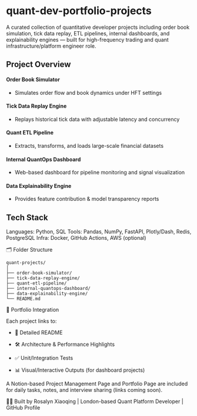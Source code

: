 # quant-dev-portfolio-projects
A curated collection of quantitative developer projects including order book simulation, tick data replay, ETL pipelines, internal dashboards, and explainability engines — built for high-frequency trading and quant infrastructure/platform engineer role. 

## Project Overview

#### Order Book Simulator
- Simulates order flow and book dynamics under HFT settings

#### Tick Data Replay Engine
- Replays historical tick data with adjustable latency and concurrency

#### Quant ETL Pipeline
- Extracts, transforms, and loads large-scale financial datasets

#### Internal QuantOps Dashboard
- Web-based dashboard for pipeline monitoring and signal visualization

#### Data Explainability Engine
- Provides feature contribution & model transparency reports

## Tech Stack
Languages: Python, SQL
Tools: Pandas, NumPy, FastAPI, Plotly/Dash, Redis, PostgreSQL
Infra: Docker, GitHub Actions, AWS (optional)

🗂️ Folder Structure

```
quant-projects/
│
├── order-book-simulator/
├── tick-data-replay-engine/
├── quant-etl-pipeline/
├── internal-quantops-dashboard/
├── data-explainability-engine/
└── README.md
```

🔗 Portfolio Integration

Each project links to:

- 📄 Detailed README

- 🛠 Architecture & Performance Highlights

- ✅ Unit/Integration Tests

- 📊 Visual/Interactive Outputs (for dashboard projects)

A Notion-based Project Management Page and Portfolio Page are included for daily tasks, notes, and interview sharing (links coming soon).

🧑‍💻 Built by Rosalyn Xiaoqing | London-based Quant Platform Developer | GitHub Profile 
